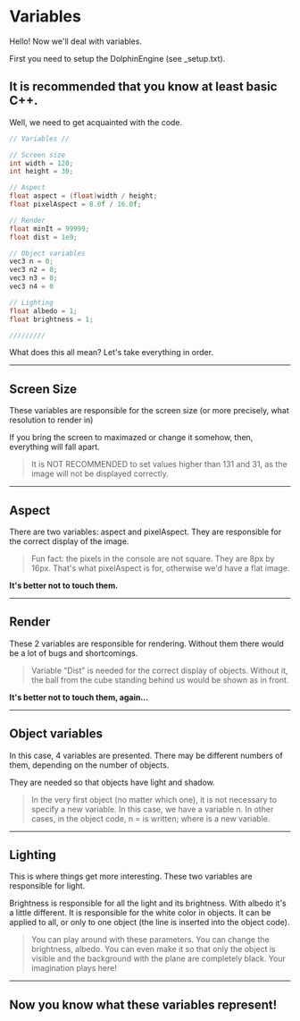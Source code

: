 # Variables

Hello!
Now we'll deal with variables.

First you need to setup the DolphinEngine (see _setup.txt).

It is recommended that you know at least basic C++.
----------------------------
Well, we need to get acquainted with the code.

```c++
// Variables //

// Screen size
int width = 120;
int height = 30;

// Aspect
float aspect = (float)width / height;
float pixelAspect = 8.0f / 16.0f;

// Render
float minIt = 99999;
float dist = 1e9;

// Object variables
vec3 n = 0;
vec3 n2 = 0;
vec3 n3 = 0;
vec3 n4 = 0

// Lighting
float albedo = 1;
float brightness = 1;

/////////
```

What does this all mean?
Let's take everything in order.

-----------------
Screen Size
-----------------

These variables are responsible for the screen size (or more precisely, what resolution to render in)

If you bring the screen to maximazed or change it somehow, then, everything will fall apart.

> It is NOT RECOMMENDED to set values higher than 131 and 31, as the image will not be displayed correctly.

---
Aspect
---

There are two variables: aspect and pixelAspect.
They are responsible for the correct display of the image.

> Fun fact: the pixels in the console are not square. They are 8px by 16px. That's what pixelAspect is for, otherwise we'd have a flat image.


**It's better not to touch them.**

---
Render
---

These 2 variables are responsible for rendering.
Without them there would be a lot of bugs and shortcomings.

> Variable "Dist" is needed for the correct display of objects. Without it, the ball from the cube standing behind us would be shown as in front.

**It's better not to touch them, again...**

---
Object variables
---

In this case, 4 variables are presented.
There may be different numbers of them, depending on the number of objects.

They are needed so that objects have light and shadow.

> In the very first object (no matter which one), it is not necessary to specify a new variable. In this case, we have a variable n. In other cases, in the object code, n = <variable> is written; where <variable> is a new variable.

---
Lighting
---

This is where things get more interesting.
These two variables are responsible for light.

Brightness is responsible for all the light and its brightness.
With albedo it's a little different. It is responsible for the white color in objects. It can be applied to all, or only to one object (the line is inserted into the object code).

> You can play around with these parameters. You can change the brightness, albedo. You can even make it so that only the object is visible and the background with the plane are completely black. Your imagination plays here!

---

Now you know what these variables represent!
---
